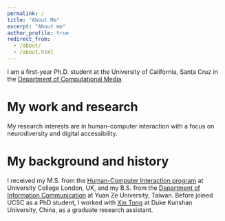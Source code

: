 ```yaml
---
permalink: /
title: "About Me"
excerpt: "About me"
author_profile: true
redirect_from:
  - /about/
  - /about.html
---
```


I am a first-year Ph.D. student at the University of California, Santa Cruz in the [Department of Computational Media](https://engineering.ucsc.edu/departments/computational-media/).

My work and research
======
My research interests are in human-computer interaction with a focus on neurodiversity and digital accessibility.


My background and history
======
I received my M.S. from the [Human-Computer Interaction program](https://uclic.ucl.ac.uk/) at University College London, UK, and my B.S. from the [Department of Information Communication](http://www.infocom.yzu.edu.tw/index.php/en/information-2) at Yuan Ze University, Taiwan. Before joined UCSC as a PhD student, I worked with [Xin Tong](https://scholars.duke.edu/person/xin.tong) at Duke Kunshan University, China, as a graduate research assistant.
